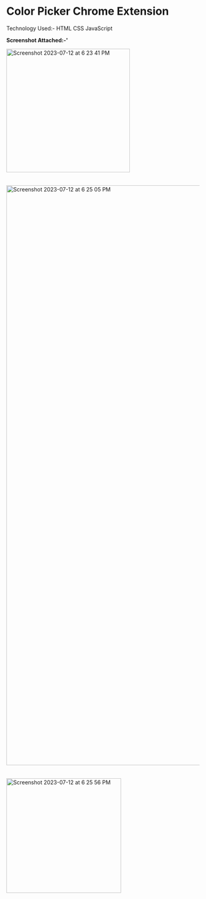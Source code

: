 # Color Picker Chrome Extension

Technology Used:-
HTML
CSS
JavaScript

<b>Screenshot Attached:-'</b>


<img width="322" alt="Screenshot 2023-07-12 at 6 23 41 PM" src="https://github.com/Himanshur25/color-picker-extension/assets/114575434/26c2557b-9b6f-4a14-9cf1-3eb868579cd0">
<br/>
<br/>
<br/>

<img width="1512" alt="Screenshot 2023-07-12 at 6 25 05 PM" src="https://github.com/Himanshur25/color-picker-extension/assets/114575434/e0308577-9ad0-4b87-9309-d8cd50da36cf">
<br/>
<br/>
<br/>


<img width="299" alt="Screenshot 2023-07-12 at 6 25 56 PM" src="https://github.com/Himanshur25/color-picker-extension/assets/114575434/82da2a64-78c6-4d6a-af5a-966315e7917b">

